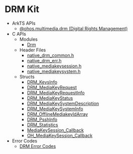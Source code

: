 # DRM Kit

- ArkTS APIs<!--drm-arkts-->
  - [@ohos.multimedia.drm (Digital Rights Management)](js-apis-drm.md)
- C APIs<!--drm-c-->
  - Modules<!--drm-module-->
    - [Drm](_drm.md)
  - Header Files<!--drm-headerfile-->
    - [native_drm_common.h](native__drm__common_8h.md)
    - [native_drm_err.h](native__drm__err_8h.md)
    - [native_mediakeysession.h](native__mediakeysession_8h.md)
    - [native_mediakeysystem.h](native__mediakeysystem_8h.md)
  - Structs<!--drm-struct-->
    - [DRM_KeysInfo](_d_r_m___keys_info.md)
    - [DRM_MediaKeyRequest](_d_r_m___media_key_request.md)
    - [DRM_MediaKeyRequestInfo](_d_r_m___media_key_request_info.md)
    - [DRM_MediaKeyStatus](_d_r_m___media_key_status.md)
    - [DRM_MediaKeySystemDescription](_d_r_m___media_key_system_description.md)
    - [DRM_MediaKeySystemInfo](_d_r_m___media_key_system_info.md)
    - [DRM_OfflineMediakeyIdArray](_d_r_m___offline_mediakey_id_array.md)
    - [DRM_PsshInfo](_d_r_m___pssh_info.md)
    - [DRM_Statistics](_d_r_m___statistics.md)
    - [MediaKeySession_Callback](_media_key_session___callback.md)
    - [OH_MediaKeySession_Callback](_o_h___media_key_session___callback.md)
- Error Codes<!--drm-arkts-errcode-->
  - [DRM Error Codes](errorcode-drm.md)
